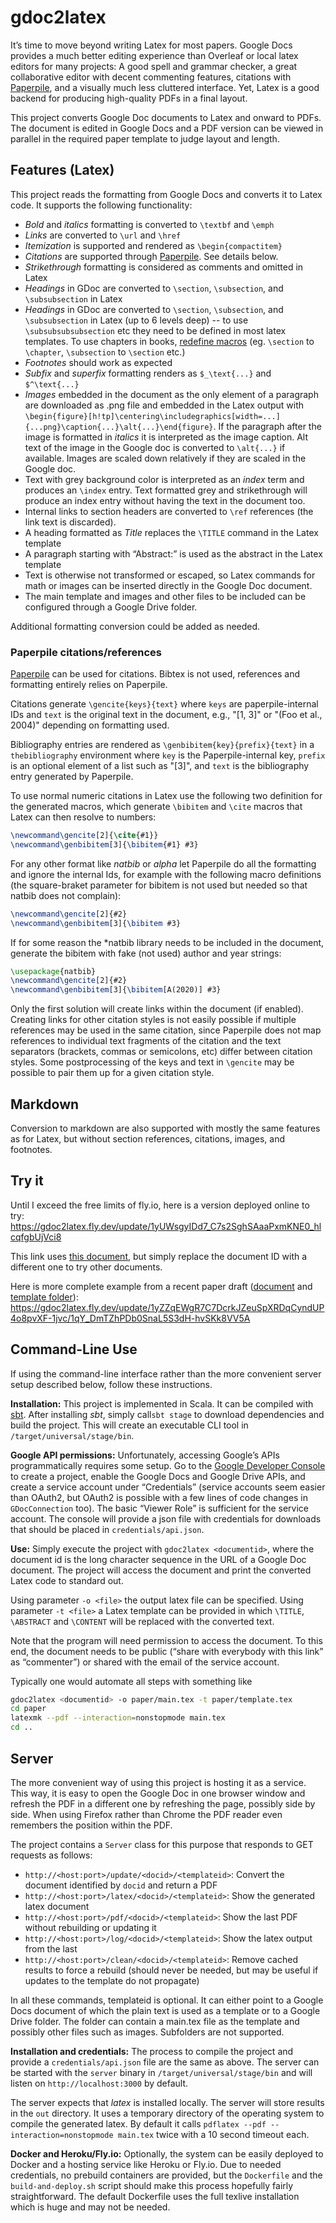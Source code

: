 # gdoc2latex

It’s time to move beyond writing Latex for most papers. Google Docs provides a much better editing experience than Overleaf or local latex editors for many projects: A good spell and grammar checker, a great collaborative editor with decent commenting features, citations with [Paperpile](https://paperpile.com), and a visually much less cluttered interface. Yet, Latex is a good backend for producing high-quality PDFs in a final layout.

This project converts Google Doc documents to Latex and onward to PDFs. The document is edited in Google Docs and a PDF version can be viewed in parallel in the required paper template to judge layout and length.

## Features (Latex)

This project reads the formatting from Google Docs and converts it to Latex code. It supports the following functionality:

* *Bold* and *italics* formatting is converted to `\textbf` and `\emph`
* *Links* are converted to `\url` and `\href`
* *Itemization* is supported and rendered as `\begin{compactitem}`
* *Citations* are supported through [Paperpile](https://paperpile.com/). See details below.
* *Strikethrough* formatting is considered as comments and omitted in Latex
* *Headings* in GDoc are converted to `\section`, `\subsection`, and `\subsubsection` in Latex
* *Headings* in GDoc are converted to `\section`, `\subsection`, and `\subsubsection` in Latex (up to 6 levels deep) -- to use `\subsubsubsubsection` etc they need to be defined in most latex templates. To use chapters in books, [redefine macros](https://tex.stackexchange.com/questions/101693/how-to-redefine-a-command-properly-to-avoid-recursive-call-to-itself) (eg. `\section` to `\chapter`, `\subsection` to `\section` etc.)
* *Footnotes* should work as expected
* *Subfix* and *superfix* formatting renders as `$_\text{...}` and `$^\text{...}`
* *Images* embedded in the document as the only element of a paragraph are downloaded as .png file and embedded in the Latex output with `\begin{figure}[h!tp]\centering\includegraphics[width=...]{...png}\caption{...}\alt{...}\end{figure}`. If the paragraph after the image is formatted in *italics* it is interpreted as the image caption. Alt text of the image in the Google doc is converted to `\alt{...}` if available. Images are scaled down relatively if they are scaled in the Google doc. 
* Text with grey background color is interpreted as an *index* term and produces an `\index` entry. Text formatted grey and strikethrough will produce an index entry without having the text in the document too.
* Internal links to section headers are converted to `\ref` references (the link text is discarded).
* A heading formatted as *Title* replaces the `\TITLE` command in the Latex template
* A paragraph starting with “Abstract:” is used as the abstract in the Latex template
* Text is otherwise not transformed or escaped, so Latex commands for math or images can be inserted directly in the Google Doc document.
* The main template and images and other files to be included can be configured through a Google Drive folder.

Additional formatting conversion could be added as needed.



### Paperpile citations/references

[Paperpile](https://paperpile.com/) can be used for citations. 
Bibtex is not used, references and formatting entirely relies on Paperpile.

Citations generate `\gencite{keys}{text}` where `keys` are paperpile-internal IDs and `text` is the original text in the document, e.g., "[1, 3]" or "(Foo et al., 2004)" depending on formatting used.

Bibliography entries are rendered as `\genbibitem{key}{prefix}{text}` in a `thebibliography` environment where `key` is the Paperpile-internal key, `prefix` is an optional element of a list such as "[3]", and `text` is the bibliography entry generated by Paperpile.
 

To use normal numeric citations in Latex use the following two definition for the generated macros, which generate `\bibitem` and `\cite` macros that Latex can then resolve to numbers:
```latex
\newcommand\gencite[2]{\cite{#1}}
\newcommand\genbibitem[3]{\bibitem{#1} #3}
```

For any other format like *natbib* or *alpha* let Paperpile do all the formatting and ignore the internal Ids, for example with the following macro definitions (the square-braket parameter for bibitem is not used but needed so that natbib does not complain):
```latex
\newcommand\gencite[2]{#2}
\newcommand\genbibitem[3]{\bibitem #3}
```

If for some reason the *natbib library needs to be included in the document, generate the bibitem with fake (not used) author and year strings:
```latex
\usepackage{natbib}
\newcommand\gencite[2]{#2}
\newcommand\genbibitem[3]{\bibitem[A(2020)] #3}
```

Only the first solution will create links within the document (if enabled). Creating links for other citation styles is not easily possible if multiple references may be used in the same citation, since Paperpile does not map references to individual text fragments of the citation and the text separators (brackets, commas or semicolons, etc) differ between citation styles. Some postprocessing of the keys and text in `\gencite` may be possible to pair them up for a given citation style. 

## Markdown

Conversion to markdown are also supported with mostly the same features as for Latex, but without section references, citations, images, and footnotes.


## Try it

Until I exceed the free limits of fly.io, here is a version deployed online to try: https://gdoc2latex.fly.dev/update/1yUWsgyIDd7_C7s2SghSAaaPxmKNE0_hlcqfgbUjVci8

This link uses [this document](https://docs.google.com/document/d/1yUWsgyIDd7_C7s2SghSAaaPxmKNE0_hlcqfgbUjVci8/edit#), but simply replace the document ID with a different one to try other documents.

Here is more complete example from a recent paper draft ([document](https://docs.google.com/document/d/1yZZqEWgR7C7DcrkJZeuSpXRDqCyndUP4o8pvXF-1jvc/edit) and [template folder](https://drive.google.com/drive/folders/1qY_DmTZhPDb0SnaL5S3dH-hvSKk8VV5A)): https://gdoc2latex.fly.dev/update/1yZZqEWgR7C7DcrkJZeuSpXRDqCyndUP4o8pvXF-1jvc/1qY_DmTZhPDb0SnaL5S3dH-hvSKk8VV5A



## Command-Line Use

If using the command-line interface rather than the more convenient server setup described below, follow these instructions.

**Installation:** This project is implemented in Scala. It can be compiled with [sbt](https://www.scala-sbt.org/). After installing *sbt*, simply call`sbt stage` to download dependencies and build the project. This will create an executable CLI tool  in `/target/universal/stage/bin`.

**Google API permissions:** Unfortunately, accessing Google’s APIs programmatically requires some setup. Go to the [Google Developer Console](https://console.cloud.google.com/) to create a project, enable the Google Docs and Google Drive APIs, and create a service account under “Credentials” (service accounts seem easier than OAuth2, but OAuth2 is possible with a few lines of code changes in `GDocConnection` too). The basic “Viewer Role” is sufficient for the service account. The console will provide a json file with credentials for downloads that should be placed in `credentials/api.json`.

**Use:** Simply execute the project with `gdoc2latex <documentid>`, where the document id is the long character sequence in the URL of a Google Doc document. The project will access the document and print the converted Latex code to standard out.

Using parameter `-o <file>` the output latex file can be specified. Using parameter `-t <file>` a Latex template can be provided in which `\TITLE`, `\ABSTRACT` and `\CONTENT` will be replaced with the converted text.

Note that the program will need permission to access the document. To this end, the document needs to be public (“share with everybody with this link” as “commenter”) or shared with the email of the service account.

Typically one would automate all steps with something like

```sh
gdoc2latex <documentid> -o paper/main.tex -t paper/template.tex
cd paper
latexmk --pdf --interaction=nonstopmode main.tex
cd ..

```

## Server

The more convenient way of using this project is hosting it as a service. This way, it is easy to open the Google Doc in one browser window and refresh the PDF in a different one by refreshing the page, possibly side by side. When using Firefox rather than Chrome the PDF reader even remembers the position within the PDF.

The project contains a `Server` class for this purpose that responds to GET requests as follows:

* `http://<host:port>/update/<docid>/<templateid>`: Convert the document identified by `docid` and return a PDF
* `http://<host:port>/latex/<docid>/<templateid>`:  Show the generated latex document
* `http://<host:port>/pdf/<docid>/<templateid>`:  Show the last PDF without rebuilding or updating it
* `http://<host:port>/log/<docid>/<templateid>`:  Show the latex output from the last 
* `http://<host:port>/clean/<docid>/<templateid>`:  Remove cached results to force a rebuild (should never be needed, but may be useful if updates to the template do not propagate)

In all these commands, templateid is optional. It can either point to a Google Docs document of which the plain text is used as a template or to a Google Drive folder. The folder can contain a main.tex file as the template and possibly other files such as images. Subfolders are not supported.

**Installation and credentials:** The process to compile the project and provide a `credentials/api.json` file are the same as above. The server can be started with the `server` binary in `/target/universal/stage/bin` and will listen on `http://localhost:3000` by default.

The server expects that *latex* is installed locally. The server will store results in the `out` directory. It uses a temporary directory of the operating system to compile the generated latex. By default it calls `pdflatex --pdf --interaction=nonstopmode main.tex` twice with a 10 second timeout each.

**Docker and Heroku/Fly.io:** Optionally, the system can be easily deployed to Docker and a hosting service like Heroku or Fly.io. Due to needed credentials, no prebuild containers are provided, but the `Dockerfile` and the `build-and-deploy.sh` script should make this process hopefully fairly straightforward. The default Dockerfile uses the full texlive installation which is huge and may not be needed.

